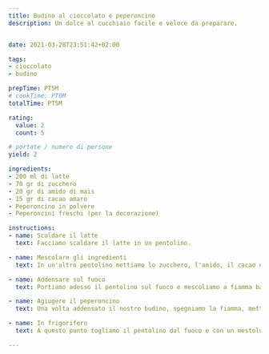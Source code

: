 ```yaml
---
title: Budino al cioccolato e peperoncino
description: Un dolce al cucchiaio facile e veloce da preparare.


date: 2021-03-28T23:51:42+02:00

tags: 
- cioccolato 
- budino

prepTime: PT5M
# cookTime: PT0M
totalTime: PT5M

rating:
  value: 2
  count: 5

# portate / numero di persone
yield: 2 

ingredients:
- 200 ml di latte
- 70 gr di zucchero
- 20 gr di amido di mais
- 15 gr di cacao amaro
- Peperoncino in polvere
- Peperoncini freschi (per la decorazione)

instructions:
- name: Scaldare il latte
  text: Facciamo scaldare il latte in un pentolino.

- name: Mescolare gli ingredienti
  text: In un'altro pentolino mettiamo lo zucchero, l'amido, il cacao e mescoliamo tutte le polveri. Aggiungiamo a filo il latte caldo, mescolando bene con una frusta, per evitare che si formino grumi.

- name: Addensare sul fuoco
  text: Portiamo adesso il pentolino sul fuoco e mescoliamo a fiamma bassa, fino a quando il composto non si sarà addensato. Saranno necessari circa 5 minuti.

- name: Agiugere il peperoncino
  text: Una volta addensato il nostro budino, spegniamo la fiamma, mettiamo la punta di un cucchiaino di peperoncino e mescoliamo. Assaggiamo se occorre e aggiungiamone dell'altro. 

- name: In frigorifero
  text: A questo punto togliamo il pentolino dal fuoco e con un mestolo versiamo la crema di budino in due bicchieri. Mettiamo i bicchieri in frigorifero e facciamoli addensare per circa un'ora. Decoriamo con i peperoncini freschi prima di portare in tavola il nostro budino!

---
```


